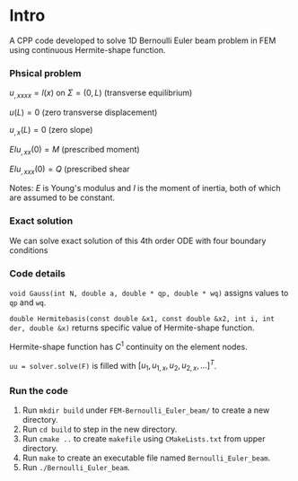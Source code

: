 # Intro
A CPP code developed to solve 1D Bernoulli Euler beam problem in FEM using continuous Hermite-shape function.

### Phsical problem
$u_{,xxxx} = l(x)$ on $\Sigma = (0,L)$ (transverse equilibrium)

$u(L) = 0$ (zero transverse displacement)

$u_{,x}(L) = 0$ (zero slope)

$EI u_{,xx}(0) = M$ (prescribed moment)

$EI u_{,xxx}(0) = Q$ (prescribed shear

Notes: $E$ is Young's modulus and $I$ is the moment of inertia, both of which are assumed to be constant.

### Exact solution
We can solve exact solution of this 4th order ODE with four boundary conditions

### Code details
`void Gauss(int N, double a, double * qp, double * wq)` assigns values to `qp` and `wq`.

`double Hermitebasis(const double &x1, const double &x2, int i, int der, double &x)` returns specific value of Hermite-shape function.

Hermite-shape function has $C^1$ continuity on the element nodes.

`uu = solver.solve(F)` is filled with $[u_{1},u_{1,x},u_{2},u_{2,x},...]^T$.

### Run the code
1. Run `mkdir build` under `FEM-Bernoulli_Euler_beam/` to create a new directory.
2. Run `cd build` to step in the new directory.
3. Run `cmake ..` to create `makefile` using `CMakeLists.txt` from upper directory.
4. Run `make` to create an executable file named `Bernoulli_Euler_beam`.
5. Run `./Bernoulli_Euler_beam`.
